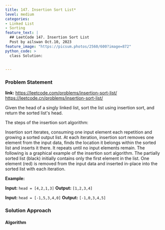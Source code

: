```yaml
---
title: 147. Insertion Sort List*
level: medium
categories:
- Linked List
- Sorting
feature_text: |
  ## LeetCode 147. Insertion Sort List
  Post by ailswan Oct.10, 2023
feature_image: "https://picsum.photos/2560/600?image=872"
python_code: >
  class Solution:
        
   
---
```


### Problem Statement
**link:**
https://leetcode.com/problems/insertion-sort-list/
https://leetcode.cn/problems/insertion-sort-list/
 
Given the head of a singly linked list, sort the list using insertion sort, and return the sorted list's head.

The steps of the insertion sort algorithm:

Insertion sort iterates, consuming one input element each repetition and growing a sorted output list.
At each iteration, insertion sort removes one element from the input data, finds the location it belongs within the sorted list and inserts it there.
It repeats until no input elements remain.
The following is a graphical example of the insertion sort algorithm. The partially sorted list (black) initially contains only the first element in the list. One element (red) is removed from the input data and inserted in-place into the sorted list with each iteration.


**Example:**

**Input:** `head = [4,2,1,3]`
**Output:** `[1,2,3,4]`
 
**Input:** `head = [-1,5,3,4,0]`
**Output:** `[-1,0,3,4,5]`
 

### Solution Approach
 
#### Algorithm
 
